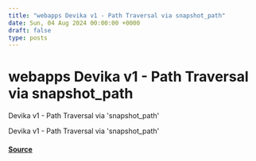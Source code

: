 ```yaml
---
title: "webapps Devika v1 - Path Traversal via snapshot_path"
date: Sun, 04 Aug 2024 00:00:00 +0000
draft: false
type: posts
---
```

# webapps Devika v1 - Path Traversal via snapshot_path





Devika v1 - Path Traversal via 'snapshot_path'

Devika v1 - Path Traversal via 'snapshot\_path'

#### [Source](https://www.exploit-db.com/exploits/52066)

